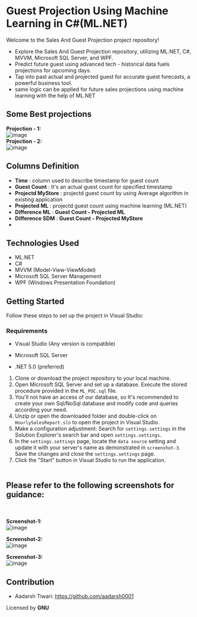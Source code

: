 # Guest Projection Using Machine Learning in C#(ML.NET) <br>
Welcome to the Sales And Guest Projection project repository! <br>
- Explore the Sales And Guest Projection repository, utilizing ML.NET, C#, MVVM, Microsoft SQL Server, and WPF. <br>
- Predict future guest using advanced tech - historical data fuels projections for upcoming days. <br>
- Tap into past actual and projected guest for accurate guest forecasts, a powerful business tool. <br>
- same logic can be applied for future sales projections using machine learning with the help of ML.NET
     <br>     
## Some Best projections
  **Projection - 1:** <br>
  ![image](https://github.com/aadarsh0001/SalesProjectionUsingMLdotNET/assets/117271222/99c01e95-2589-4327-a251-d14faf9cf387)
  <br> 
  **Projection - 2:** <br>
  ![image](https://github.com/aadarsh0001/SalesProjectionUsingMLdotNET/assets/117271222/183f597d-77d8-4a69-b6f6-b2a804b567f7)
    <br>

## Columns Definition

- **Time** : column used to describe timestamp for guest count
- **Guest Count** : It's an actual guest count for specified timestamp
- **Projectd MyStore** : projectd guest count by using Average algorithm in existing application
- **Projected ML** : projectd guest count using machine learning (ML.NET)
- **Difference ML** : **Guest Count - Projected ML**
- **Difference SDM** : **Guest Count - Projected MyStore**
-    
## Technologies Used

- ML.NET
- C#
- MVVM (Model-View-ViewModel)
- Microsoft SQL Server Management
- WPF (Windows Presentation Foundation)

## Getting Started

Follow these steps to set up the project in Visual Studio:

### Requirements

- Visual Studio (Any version is compatible)     <br>

- Microsoft SQL Server     <br>

- .NET 5.0 (preferred)     <br>

1. Clone or download the project repository to your local machine.
2. Open Microsoft SQL Server and set up a database. Execute the stored procedure provided in the `ML_POC.sql` file.
3. You'll not have an access of our database, so It's recommended to create your own Sql/NoSql database and modify code and queries according your need.
4. Unzip or open the downloaded folder and double-click on `HourlySalesReport.sln` to open the project in Visual Studio.
5. Make a configuration adjustment: Search for `settings.settings` in the Solution Explorer's search bar and open `settings.settings`.
6. In the `settings.settings` page, locate the `data source` setting and update it with your server's name as demonstrated in `screenshot-3`. Save the changes and close the `settings.settings` page.
7. Click the "Start" button in Visual Studio to run the application.
<br> <br>
## Please refer to the following screenshots for guidance:
<br> <br>
   **Screenshot-1:**  
![image](https://github.com/aadarsh0001/SalesProjectionUsingMLdotNET/raw/main/assets/117271222/bbffc772-8648-479b-a73a-c2fe49f544c4)  

**Screenshot-2:**  
![image](https://github.com/aadarsh0001/SalesProjectionUsingMLdotNET/raw/main/assets/117271222/a05ceaef-84e5-4e92-bd6c-e78f89a428ac)  

**Screenshot-3:**  
![image](https://github.com/aadarsh0001/SalesProjectionUsingMLdotNET/raw/main/assets/117271222/6ab88ef4-7c49-4548-99a3-52cb665e9385)  


## Contribution

- Aadarsh Tiwari: https://github.com/aadarsh0001

Licensed by **GNU**
